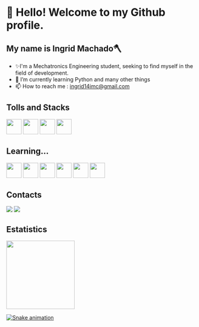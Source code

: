 # 👋 Hello! Welcome to my Github profile.
## My name is Ingrid Machado🪓
- ✨I'm a Mechatronics Engineering student, seeking to find myself in the field of development.
- 🌱 I’m currently learning Python and many other things
- 📫 How to reach me : ingrid14imc@gmail.com 

## Tolls and Stacks
<img loading="lazy" src="https://cdn.jsdelivr.net/gh/devicons/devicon/icons/git/git-original.svg" width="40" height="40"/> <img src="https://cdn.jsdelivr.net/gh/devicons/devicon/icons/python/python-original.svg" width="40" height="40" /> <img src="https://cdn.jsdelivr.net/gh/devicons/devicon/icons/vscode/vscode-original.svg" width="40" height="40" /> <img src="https://cdn.jsdelivr.net/gh/devicons/devicon/icons/arduino/arduino-original.svg" width="40" height="40" />

## Learning...
<img src="https://cdn.jsdelivr.net/gh/devicons/devicon/icons/java/java-original.svg" width="40" height="40" /> <img src="https://cdn.jsdelivr.net/gh/devicons/devicon/icons/javascript/javascript-original.svg" width="40" height="40" /> <img src="https://cdn.jsdelivr.net/gh/devicons/devicon/icons/angularjs/angularjs-original.svg" idth="40" height="40"/> <img src="https://cdn.jsdelivr.net/gh/devicons/devicon/icons/html5/html5-original.svg" idth="40" height="40" /> <img src="https://cdn.jsdelivr.net/gh/devicons/devicon/icons/css3/css3-original.svg"  idth="40" height="40"/> <img src="https://cdn.jsdelivr.net/gh/devicons/devicon/icons/nodejs/nodejs-original.svg"  idth="40" height="40" />

## Contacts
<div>
  <a href = "mailto:ingrid14imc@gmail.com"><img loading="lazy" src="https://img.shields.io/badge/Gmail-D14836?style=for-the-badge&logo=gmail&logoColor=white" target="_blank"></a>
<a href="https://www.linkedin.com/in/ingrid-machado-0410101a4/" target="_blank"><img loading="lazy" src="https://img.shields.io/badge/-LinkedIn-%230077B5?style=for-the-badge&logo=linkedin&logoColor=white" target="_blank"></a>   
</div>

## Estatistics
<div>
<a href="https://github.com/MachIngrid">
<img loading="lazy" height="180em" src="https://github-readme-stats.vercel.app/api/top-langs/?username=MachIngrid&layout=compact&langs_count=7&theme=dracula"/>

</div>

![Snake animation](https://github.com/MachIngrid/MachIngrid/blob/output/github-contribution-grid-snake.svg)
          
          
          
          
          
          

          
          
          

<!---
ingridpy/ingridpy is a ✨ special ✨ repository because its `README.md` (this file) appears on your GitHub profile.
You can click the Preview link to take a look at your changes.
--->

